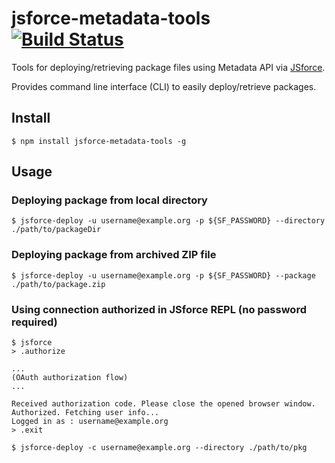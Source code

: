 # jsforce-metadata-tools [![Build Status](https://travis-ci.org/jsforce/jsforce-metadata-tools.svg)](https://travis-ci.org/jsforce/jsforce-metadata-tools)

Tools for deploying/retrieving package files using Metadata API via [JSforce](https://jsforce.github.io/).

Provides command line interface (CLI) to easily deploy/retrieve packages.


## Install

```
$ npm install jsforce-metadata-tools -g
```

## Usage

### Deploying package from local directory

```
$ jsforce-deploy -u username@example.org -p ${SF_PASSWORD} --directory ./path/to/packageDir
```

### Deploying package from archived ZIP file

```
$ jsforce-deploy -u username@example.org -p ${SF_PASSWORD} --package ./path/to/package.zip
```

### Using connection authorized in JSforce REPL (no password required)

```
$ jsforce
> .authorize

...
(OAuth authorization flow)
...

Received authorization code. Please close the opened browser window.
Authorized. Fetching user info...
Logged in as : username@example.org
> .exit

$ jsforce-deploy -c username@example.org --directory ./path/to/pkg
```



